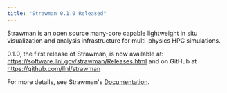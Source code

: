 ```yaml
---
title: "Strawman 0.1.0 Released"
---
```


Strawman is an open source many-core capable lightweight in situ visualization and analysis infrastructure for multi-physics HPC simulations.

0.1.0, the first release of Strawman, is now available at: <https://software.llnl.gov/strawman/Releases.html> and on GitHub at <https://github.com/llnl/strawman>

For more details, see Strawman's [Documentation](https://software.llnl.gov/strawman).
